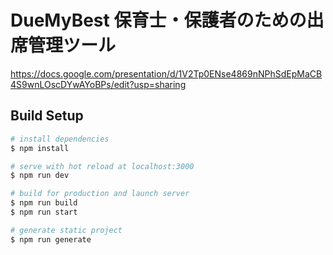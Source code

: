 # DueMyBest 保育士・保護者のための出席管理ツール
https://docs.google.com/presentation/d/1V2Tp0ENse4869nNPhSdEpMaCB4S9wnLOscDYwAYoBPs/edit?usp=sharing

## Build Setup

```bash
# install dependencies
$ npm install

# serve with hot reload at localhost:3000
$ npm run dev

# build for production and launch server
$ npm run build
$ npm run start

# generate static project
$ npm run generate
```

